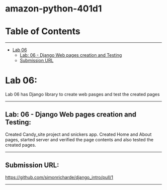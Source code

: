 # amazon-python-401d1

# Table of Contents
---

<!--ts-->
   * [Lab 06](#lab-06)
      * [Lab: 06 - Django Web pages creation and Testing](lab6DjangoWebPageCreationAndTesting)
      * [Submission URL](#submissionURL)
     
<!--te--> 

# Lab 06:

Lab 06 has Django library to create web pasges and test the created pages

---

## Lab: 06 - Django Web pages creation and Testing:

Created Candy_site project and snickers app.  Created Home and About pages, started server and verified the page contents and also tested the created pages.

---

## Submission URL:

https://github.com/simonricharde/django_intro/pull/1

---